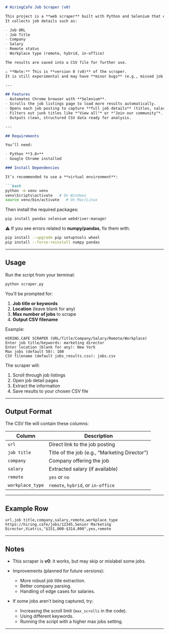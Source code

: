 

````markdown
# HiringCafe Job Scraper (v0)

This project is a **web scraper** built with Python and Selenium that extracts job listings from [HiringCafe](https://hiring.cafe).  
It collects job details such as:

- Job URL  
- Job Title  
- Company  
- Salary  
- Remote status  
- Workplace type (remote, hybrid, in-office)

The results are saved into a CSV file for further use.

⚠️ **Note:** This is **version 0 (v0)** of the scraper.  
It is still experimental and may have **minor bugs** (e.g., missed job titles or mismatched companies), but these are fixable in later stages with improved parsing rules and error handling.

---

## Features
- Automates Chrome browser with **Selenium**.  
- Scrolls the job listings page to load more results automatically.  
- Opens each job posting to capture **full job details** (titles, salaries, companies).  
- Filters out junk titles like *"View all"* or *"Join our community"*.  
- Outputs clean, structured CSV data ready for analysis.  

---

## Requirements

You’ll need:

- Python **3.8+**
- Google Chrome installed

### Install Dependencies

It’s recommended to use a **virtual environment**:

```bash
python -m venv venv
venv\Scripts\activate   # On Windows
source venv/bin/activate   # On Mac/Linux
````

Then install the required packages:

```bash
pip install pandas selenium webdriver-manager
```

⚠️ If you see errors related to **numpy/pandas**, fix them with:

```bash
pip install --upgrade pip setuptools wheel
pip install --force-reinstall numpy pandas
```

---

## Usage

Run the script from your terminal:

```bash
python scraper.py
```

You’ll be prompted for:

1. **Job title or keywords**
2. **Location** (leave blank for any)
3. **Max number of jobs** to scrape
4. **Output CSV filename**

Example:

```text
HIRING.CAFE SCRAPER (URL/Title/Company/Salary/Remote/Workplace)
Enter job title/keywords: marketing director
Enter location (blank for any): New York
Max jobs (default 50): 100
CSV filename (default jobs_results.csv): jobs.csv
```

The scraper will:

1. Scroll through job listings
2. Open job detail pages
3. Extract the information
4. Save results to your chosen CSV file

---

## Output Format

The CSV file will contain these columns:

| Column           | Description                                   |
| ---------------- | --------------------------------------------- |
| `url`            | Direct link to the job posting                |
| `job title`      | Title of the job (e.g., “Marketing Director”) |
| `company`        | Company offering the job                      |
| `salary`         | Extracted salary (if available)               |
| `remote`         | `yes` or `no`                                 |
| `workplace_type` | `remote`, `hybrid`, or `in-office`            |

---

## Example Row

```csv
url,job title,company,salary,remote,workplace_type
https://hiring.cafe/jobs/12345,Senior Marketing Director,Viatris,"$151,000-$314,000",yes,remote
```

---

## Notes

* This scraper is **v0**: it works, but may skip or mislabel some jobs.
* Improvements (planned for future versions):

  * More robust job title extraction.
  * Better company parsing.
  * Handling of edge cases for salaries.
* If some jobs aren’t being captured, try:

  * Increasing the scroll limit (`max_scrolls` in the code).
  * Using different keywords.
  * Running the script with a higher max jobs setting.

---
